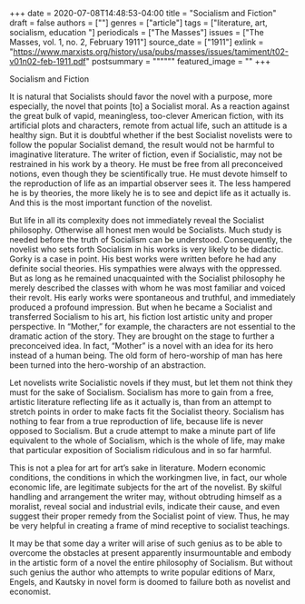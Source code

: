 +++
date = 2020-07-08T14:48:53-04:00
title = "Socialism and Fiction"
draft = false
authors = [""]
genres = ["article"]
tags = ["literature, art, socialism, education "]
periodicals = ["The Masses"]
issues = ["The Masses, vol. 1, no. 2, February 1911"]
source_date = ["1911"]
exlink = "https://www.marxists.org/history/usa/pubs/masses/issues/tamiment/t02-v01n02-feb-1911.pdf"
postsummary = """"""
featured_image = ""
+++



Socialism and Fiction

It is natural that Socialists should favor the novel with a purpose, more especially, the novel that points [to] a Socialist moral. As a reaction against the great bulk of vapid, meaningless, too-clever American fiction, with its artificial plots and characters, remote from actual life, such an attitude is a healthy sign. But it is doubtful whether if the best Socialist novelists were to follow the popular Socialist demand, the result would not be harmful to imaginative literature. The writer of fiction, even if Socialistic, may not be restrained in his work by a theory. He must be free from all preconceived notions, even though they be scientifically true. He must devote himself to the reproduction of life as an impartial observer sees it. The less hampered he is by theories, the more likely he is to see and depict life as it actually is. And this is the most important function of the novelist.

But life in all its complexity does not immediately reveal the Socialist philosophy. Otherwise all honest men would be Socialists. Much study is needed before the truth of Socialism can be understood. Consequently, the novelist who sets forth Socialism in his works is very likely to be didactic. Gorky is a case in point. His best works were written before he had any definite social theories. His sympathies were always with the oppressed. But as long as he remained unacquainted with the Socialist philosophy he merely described the classes with whom he was most familiar and voiced their revolt. His early works were spontaneous and truthful, and immediately produced a profound impression. But when he became a Socialist and transferred Socialism to his art, his fiction lost artistic unity and proper perspective. In “Mother,” for example, the characters are not essential to the dramatic action of the story. They are brought on the stage to further a preconceived idea. In fact, “Mother” is a novel with an idea for its hero instead of a human being. The old form of hero-worship of man has here been turned into the hero-worship of an abstraction.

Let novelists write Socialistic novels if they must, but let them not think they must for the sake of Socialism. Socialism has more to gain from a free, artistic literature reflecting life as it actually is, than from an attempt to stretch points in order to make facts fit the Socialist theory. Socialism has nothing to fear from a true reproduction of life, because life is never opposed to Socialism. But a crude attempt to make a minute part of life equivalent to the whole of Socialism, which is the whole of life, may make that particular exposition of Socialism ridiculous and in so far harmful.

This is not a plea for art for art’s sake in literature. Modern economic conditions, the conditions in which the workingmen live, in fact, our whole economic life, are legitimate subjects for the art of the novelist. By skilful handling and arrangement the writer may, without obtruding himself as a moralist, reveal social and industrial evils, indicate their cause, and even suggest their proper remedy from the Socialist point of view. Thus, he may be very helpful in creating a frame of mind receptive to socialist teachings.

It may be that some day a writer will arise of such genius as to be able to overcome the obstacles at present apparently insurmountable and embody in the artistic form of a novel the entire philosophy of Socialism. But without such genius the author who attempts to write popular editions of Marx, Engels, and Kautsky in novel form is doomed to failure both as novelist and economist.
